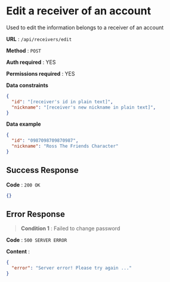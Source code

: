 # Edit a receiver of an account

Used to edit the information belongs to a receiver of an account

**URL** : `/api/receivers/edit`

**Method** : `POST`

**Auth required** : YES

**Permissions required** : YES

**Data constraints**

```json
{
  "id": "[receiver's id in plain text]",
  "nickname": "[receiver's new nickname in plain text]",
}
```

**Data example**

```json
{
  "id": "0987098709870987",
  "nickname": "Ross The Friends Character"
}
```

## Success Response

**Code** : `200 OK`
```json
{}
```

## Error Response

>**Condition 1** : Failed to change password

**Code** : `500 SERVER ERROR`

**Content** :

```json
{
  "error": "Server error! Please try again ..."
}
```
